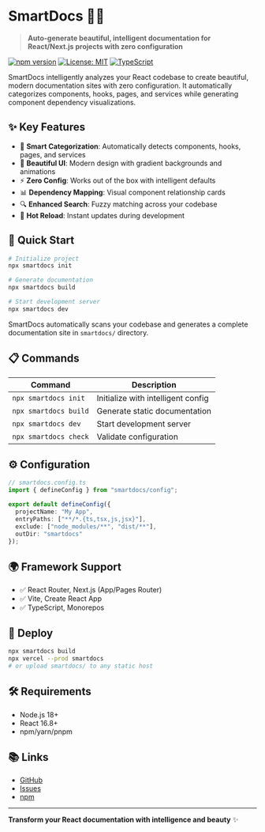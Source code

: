 # SmartDocs 🧠✨

> **Auto-generate beautiful, intelligent documentation for React/Next.js projects with zero configuration**

[![npm version](https://badge.fury.io/js/smartdocs.svg)](https://www.npmjs.com/package/smartdocs)
[![License: MIT](https://img.shields.io/badge/License-MIT-yellow.svg)](https://opensource.org/licenses/MIT)
[![TypeScript](https://img.shields.io/badge/TypeScript-Ready-blue.svg)](https://www.typescriptlang.org/)

SmartDocs intelligently analyzes your React codebase to create beautiful, modern documentation sites with zero configuration. It automatically categorizes components, hooks, pages, and services while generating component dependency visualizations.

## ✨ Key Features

- 🧠 **Smart Categorization**: Automatically detects components, hooks, pages, and services
- 🎨 **Beautiful UI**: Modern design with gradient backgrounds and animations
- ⚡ **Zero Config**: Works out of the box with intelligent defaults
- 📊 **Dependency Mapping**: Visual component relationship cards
- 🔍 **Enhanced Search**: Fuzzy matching across your codebase
- 🚀 **Hot Reload**: Instant updates during development

## 🚀 Quick Start

```bash
# Initialize project
npx smartdocs init

# Generate documentation
npx smartdocs build

# Start development server
npx smartdocs dev
```

SmartDocs automatically scans your codebase and generates a complete documentation site in `smartdocs/` directory.

## 📋 Commands

| Command | Description |
|---------|-------------|
| `npx smartdocs init` | Initialize with intelligent config |
| `npx smartdocs build` | Generate static documentation |
| `npx smartdocs dev` | Start development server |
| `npx smartdocs check` | Validate configuration |

## ⚙️ Configuration

```typescript
// smartdocs.config.ts
import { defineConfig } from "smartdocs/config";

export default defineConfig({
  projectName: "My App",
  entryPaths: ["**/*.{ts,tsx,js,jsx}"],
  exclude: ["node_modules/**", "dist/**"],
  outDir: "smartdocs"
});
```

## 🌍 Framework Support

- ✅ React Router, Next.js (App/Pages Router)
- ✅ Vite, Create React App
- ✅ TypeScript, Monorepos

## 🚀 Deploy

```bash
npx smartdocs build
npx vercel --prod smartdocs
# or upload smartdocs/ to any static host
```

## 🛠️ Requirements

- Node.js 18+
- React 16.8+
- npm/yarn/pnpm

## 📚 Links

- [GitHub](https://github.com/abdelrahman18036/smartdocs)
- [Issues](https://github.com/abdelrahman18036/smartdocs/issues)
- [npm](https://www.npmjs.com/package/smartdocs)

---

**Transform your React documentation with intelligence and beauty** ✨
